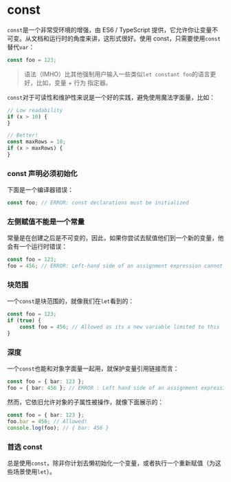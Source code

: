 # const

`const`是一个非常受环境的增强，由 ES6 / TypeScript 提供，它允许你让变量不可变。从文档和运行时的角度来讲，这形式很好。使用 const，只需要使用`const`替代`var`：
```ts
const foo = 123;
```

> 语法（IMHO）比其他强制用户输入一些类似`let constant foo`的语言更好，比如，变量 + 行为 指定器。

`const`对于可读性和维护性来说是一个好的实践，避免使用魔法字面量，比如：
```ts
// Low readability
if (x > 10) {
}

// Better!
const maxRows = 10;
if (x > maxRows) {
}

```

### const 声明必须初始化

下面是一个编译器错误：
```ts
const foo; // ERROR: const declarations must be initialized
```

### 左侧赋值不能是一个常量

常量是在创建之后是不可变的，因此，如果你尝试去赋值他们到一个新的变量，他会有一个运行时错误：
```ts
const foo = 123;
foo = 456; // ERROR: Left-hand side of an assignment expression cannot be a constant
```

### 块范围

一个`const`是块范围的，就像我们在`let`看到的：
```ts
const foo = 123;
if (true) {
    const foo = 456; // Allowed as its a new variable limited to this `if` block
}
```

### 深度

一个`const`也能和对象字面量一起用，就保护变量引用链接而言：
```ts
const foo = { bar: 123 };
foo = { bar: 456 }; // ERROR : Left hand side of an assignment expression cannot be a constant
```

然而，它依旧允许对象的子属性被操作，就像下面展示的：
```ts
const foo = { bar: 123 };
foo.bar = 456; // Allowed!
console.log(foo); // { bar: 456 }
```

### 首选 const
总是使用`const`，除非你计划去懒初始化一个变量，或者执行一个重新赋值（为这些场景使用`let`）。